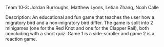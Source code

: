 Team 10-3: Jordan Burroughs, Matthew Lyons, Letian Zhang, Noah Calle

Description:
	An educational and fun game that teaches the user how a migratory bird and a non-migratory bird differ.
	The game is split into 2 minigames (one for the Red Knot and one for the Clapper Rail), both concluding with a short quiz.
	Game 1 is a side-scroller and game 2 is a reaction game.

